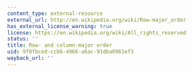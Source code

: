 ```yaml
---
content_type: external-resource
external_url: http://en.wikipedia.org/wiki/Row-major_order
has_external_license_warning: true
license: https://en.wikipedia.org/wiki/All_rights_reserved
status: ''
title: Row- and column-major order
uid: 9f0fbced-ccb6-4966-a6ac-91dba6961ef3
wayback_url: ''
---
```

